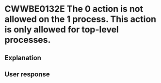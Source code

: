# CWWBE0132E The 0 action is not allowed on the 1 process. This action is only allowed for top-level processes.

## Explanation

## User response